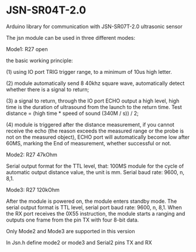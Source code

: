 # JSN-SR04T-2.0
Arduino library for communication with JSN-SR07T-2.0 ultrasonic sensor

The jsn module can be used in three different modes:
  
Mode1: R27 open

the basic working principle:

(1) using IO port TRIG trigger range, to a minimum of 10us high letter.

(2) module automatically send 8 40khz square wave, automatically detect whether there is a signal to return;

(3) a signal to return, through the IO port ECHO output a high level, high time is the duration of ultrasound from the launch to the return time. Test distance = (high time * speed of sound (340M / s)) / 2;

(4) module is triggered after the distance measurement, if you cannot receive the echo (the reason exceeds the measured range or the probe is not on the measured object), ECHO port will automatically become low after 60MS, marking the End of measurement, whether successful or not.

Mode2: R27 47kOhm

Serial output format for the TTL level, that: 100MS module for the cycle of automatic output distance value, the unit is mm. Serial baud rate: 9600, n, 8,1.

Mode3: R27 120kOhm

After the module is powered on, the module enters standby mode. The serial output format is TTL level, serial port baud rate: 9600, n, 8,1. When the RX port receives the 0X55 instruction, the module starts a ranging and outputs one frame from the pin TX with four 8-bit data.

Only Mode2 and Mode3 are supported in this version

In Jsn.h define mode2 or mode3 and Serial2 pins TX and RX 
